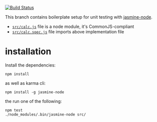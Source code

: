 [![Build Status](https://travis-ci.org/ducin/testing-boilerplate.svg?branch=jasmine-node)](https://travis-ci.org/ducin/testing-boilerplate)

This branch contains boilerplate setup for unit testing with [jasmine-node](https://github.com/mhevery/jasmine-node).

* [`src/calc.js`](src/calc.js) file is a node module, it's CommonJS-compliant
* [`src/calc.spec.js`](src/calc.spec.js) file imports above implementation file

# installation

Install the dependencies:

    npm install

as well as karma cli:

    npm install -g jasmine-node

the run one of the following:

    npm test
    ./node_modules/.bin/jasmine-node src/
